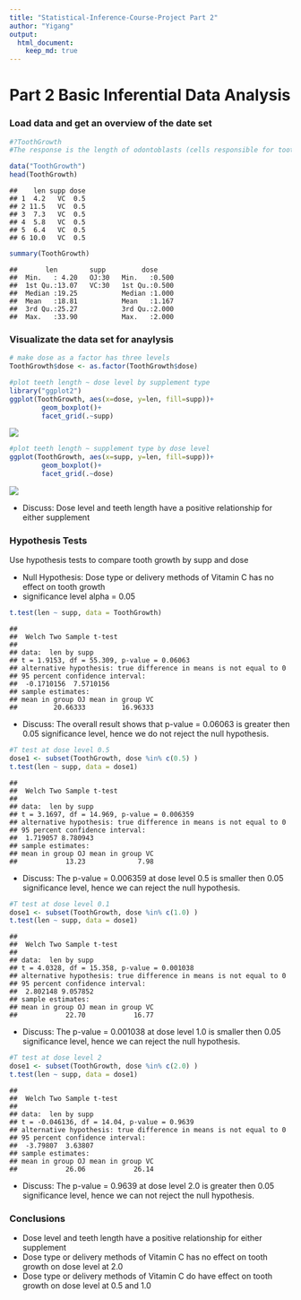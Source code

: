 ```yaml
---
title: "Statistical-Inference-Course-Project Part 2"
author: "Yigang"
output:
  html_document:
    keep_md: true
---
```

# Part 2 Basic Inferential Data Analysis 

### Load data and get an overview of the date set


```r
#?ToothGrowth
#The response is the length of odontoblasts (cells responsible for tooth growth) in 60 guinea pigs. Each animal received one of three dose levels of vitamin C (0.5, 1, and 2 mg/day) by one of two delivery methods, orange juice or ascorbic acid (a form of vitamin C and coded as VC).

data("ToothGrowth")
head(ToothGrowth)
```

```
##    len supp dose
## 1  4.2   VC  0.5
## 2 11.5   VC  0.5
## 3  7.3   VC  0.5
## 4  5.8   VC  0.5
## 5  6.4   VC  0.5
## 6 10.0   VC  0.5
```

```r
summary(ToothGrowth)
```

```
##       len        supp         dose      
##  Min.   : 4.20   OJ:30   Min.   :0.500  
##  1st Qu.:13.07   VC:30   1st Qu.:0.500  
##  Median :19.25           Median :1.000  
##  Mean   :18.81           Mean   :1.167  
##  3rd Qu.:25.27           3rd Qu.:2.000  
##  Max.   :33.90           Max.   :2.000
```

### Visualizate the data set for anaylysis 


```r
# make dose as a factor has three levels
ToothGrowth$dose <- as.factor(ToothGrowth$dose)
```


```r
#plot teeth length ~ dose level by supplement type
library("ggplot2")
ggplot(ToothGrowth, aes(x=dose, y=len, fill=supp))+
        geom_boxplot()+
        facet_grid(.~supp)
```

![](Statistical-Inference-Course-Project-Part-2_files/figure-html/unnamed-chunk-3-1.png)<!-- -->


```r
#plot teeth length ~ supplement type by dose level
ggplot(ToothGrowth, aes(x=supp, y=len, fill=supp))+
        geom_boxplot()+
        facet_grid(.~dose)
```

![](Statistical-Inference-Course-Project-Part-2_files/figure-html/unnamed-chunk-4-1.png)<!-- -->

- Discuss: Dose level and teeth length have a positive relationship for either supplement

### Hypothesis Tests

Use hypothesis tests to compare tooth growth by supp and dose

- Null Hypothesis: Dose type or delivery methods of Vitamin C has no effect on tooth growth
- significance level alpha = 0.05


```r
t.test(len ~ supp, data = ToothGrowth)
```

```
## 
## 	Welch Two Sample t-test
## 
## data:  len by supp
## t = 1.9153, df = 55.309, p-value = 0.06063
## alternative hypothesis: true difference in means is not equal to 0
## 95 percent confidence interval:
##  -0.1710156  7.5710156
## sample estimates:
## mean in group OJ mean in group VC 
##         20.66333         16.96333
```

- Discuss: The overall result shows that p-value = 0.06063 is greater then 0.05 significance level, hence we do not reject the null hypothesis.


```r
#T test at dose level 0.5
dose1 <- subset(ToothGrowth, dose %in% c(0.5) ) 
t.test(len ~ supp, data = dose1)
```

```
## 
## 	Welch Two Sample t-test
## 
## data:  len by supp
## t = 3.1697, df = 14.969, p-value = 0.006359
## alternative hypothesis: true difference in means is not equal to 0
## 95 percent confidence interval:
##  1.719057 8.780943
## sample estimates:
## mean in group OJ mean in group VC 
##            13.23             7.98
```

- Discuss: The p-value = 0.006359 at dose level 0.5 is smaller then 0.05 significance level, hence we can reject the null hypothesis.


```r
#T test at dose level 0.1
dose1 <- subset(ToothGrowth, dose %in% c(1.0) ) 
t.test(len ~ supp, data = dose1)
```

```
## 
## 	Welch Two Sample t-test
## 
## data:  len by supp
## t = 4.0328, df = 15.358, p-value = 0.001038
## alternative hypothesis: true difference in means is not equal to 0
## 95 percent confidence interval:
##  2.802148 9.057852
## sample estimates:
## mean in group OJ mean in group VC 
##            22.70            16.77
```

- Discuss: The p-value = 0.001038 at dose level 1.0 is smaller then 0.05 significance 
level, hence we can reject the null hypothesis.


```r
#T test at dose level 2
dose1 <- subset(ToothGrowth, dose %in% c(2.0) ) 
t.test(len ~ supp, data = dose1)
```

```
## 
## 	Welch Two Sample t-test
## 
## data:  len by supp
## t = -0.046136, df = 14.04, p-value = 0.9639
## alternative hypothesis: true difference in means is not equal to 0
## 95 percent confidence interval:
##  -3.79807  3.63807
## sample estimates:
## mean in group OJ mean in group VC 
##            26.06            26.14
```

- Discuss: The p-value = 0.9639 at dose level 2.0 is greater then 0.05 significance 
level, hence we can not reject the null hypothesis.

### Conclusions

- Dose level and teeth length have a positive relationship for either supplement
- Dose type or delivery methods of Vitamin C has no effect on tooth growth on dose level at 2.0
- Dose type or delivery methods of Vitamin C do have effect on tooth growth on dose level at 0.5 and 1.0




























